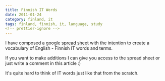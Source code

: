 ```yaml
---
title: Finnish IT Words
date: 2011-01-24
category: finland, it
tags: finland, finnish, it, language, study
<!-- prettier-ignore -->
---
```


I have composed a google
[spread sheet](https://spreadsheets.google.com/pub?key=0Auhr1TJmDtqedEpKZENRRUF4eWF0X2FRWG81TTFHckE&hl=en&output=html)
 with the intention to create a vocabulary of English - Finnish IT words and terms.

If you want to make additions I can give you access to the spread sheet or just
write a comment in this article :)

It's quite hard to think of IT words just like that from the scratch.
